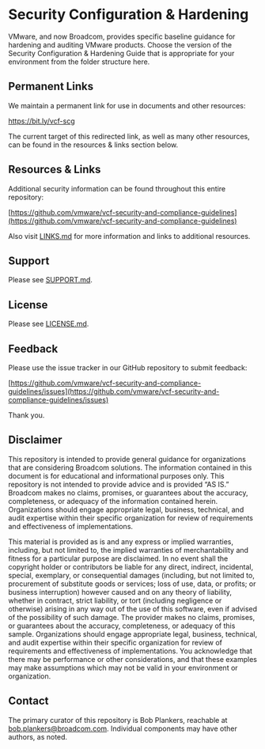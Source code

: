 # Security Configuration & Hardening

VMware, and now Broadcom, provides specific baseline guidance for hardening and auditing VMware products. Choose the version of the Security Configuration & Hardening Guide that is appropriate for your environment from the folder structure here.

## Permanent Links
We maintain a permanent link for use in documents and other resources:

https://bit.ly/vcf-scg

The current target of this redirected link, as well as many other resources, can be found in the resources & links section below.

## Resources & Links
Additional security information can be found throughout this entire repository:

[https://github.com/vmware/vcf-security-and-compliance-guidelines](https://github.com/vmware/vcf-security-and-compliance-guidelines)

Also visit [LINKS.md](https://github.com/vmware/vcf-security-and-compliance-guidelines/blob/main/LINKS.md) for more information and links to additional resources.

## Support
Please see [SUPPORT.md](https://github.com/vmware/vcf-security-and-compliance-guidelines/blob/main/SUPPORT.md).

## License
Please see [LICENSE.md](https://github.com/vmware/vcf-security-and-compliance-guidelines/blob/main/LICENSE.md).

## Feedback
Please use the issue tracker in our GitHub repository to submit feedback:

[https://github.com/vmware/vcf-security-and-compliance-guidelines/issues](https://github.com/vmware/vcf-security-and-compliance-guidelines/issues)

Thank you.

## Disclaimer
This repository is intended to provide general guidance for organizations that
are considering Broadcom solutions. The information contained in this document
is for educational and informational purposes only. This repository is not
intended to provide advice and is provided “AS IS.” Broadcom makes no claims,
promises, or guarantees about the accuracy, completeness, or adequacy of the
information contained herein. Organizations should engage appropriate legal,
business, technical, and audit expertise within their specific organization
for review of requirements and effectiveness of implementations.

This material is provided as is and any express or implied warranties,
including, but not limited to, the implied warranties of merchantability and
fitness for a particular purpose are disclaimed. In no event shall the
copyright holder or contributors be liable for any direct, indirect,
incidental, special, exemplary, or consequential damages (including, but not
limited to, procurement of substitute goods or services; loss of use, data,
or profits; or business interruption) however caused and on any theory of
liability, whether in contract, strict liability, or tort (including
negligence or otherwise) arising in any way out of the use of this software,
even if advised of the possibility of such damage. The provider makes no
claims, promises, or guarantees about the accuracy, completeness, or adequacy
of this sample. Organizations should engage appropriate legal, business,
technical, and audit expertise within their specific organization for review
of requirements and effectiveness of implementations. You acknowledge that
there may be performance or other considerations, and that these examples may
make assumptions which may not be valid in your environment or organization.

## Contact
The primary curator of this repository is Bob Plankers, reachable at bob.plankers@broadcom.com. Individual components may have other authors, as noted.